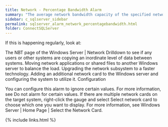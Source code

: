 ```yaml
---
title: Network - Percentage Bandwidth Alarm
summary: "The average network bandwidth capacity of the specified network card is nearing the limit where it is saturating the network link. This value is taken over a specific number of background collections."
sidebar: c_sqlserver_sidebar
permalink: sqlserver_alarm_network_percentagebandwidth.html
folder: ConnectSQLServer
---
```






If this is happening regularly, look at:

The NBT page of the Windows Server | Network Drilldown to see if any users or other systems are copying an inordinate level of data between systems.
Moving network applications or shared files to another Windows server to balance the load.
Upgrading the network subsystem to a faster technology.
Adding an additional network card to the Windows server and configuring the system to utilize it.
Configuration

You can configure this alarm to ignore certain values. For more information, see Do not alarm for certain values.
If there are multiple network cards on the target system, right-click the gauge and select Select network card to choose which one you want to display. For more information, see Windows Server | Home Page | Select the Network Card.

{% include links.html %}
